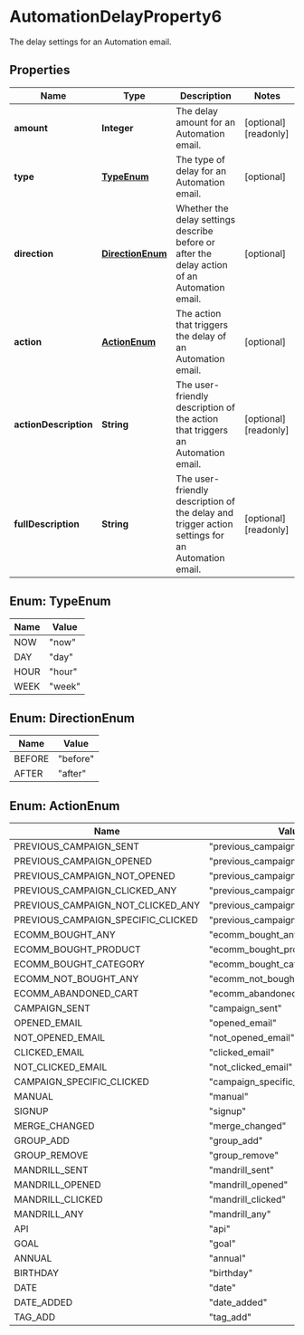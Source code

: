 

# AutomationDelayProperty6

The delay settings for an Automation email.

## Properties

| Name | Type | Description | Notes |
|------------ | ------------- | ------------- | -------------|
|**amount** | **Integer** | The delay amount for an Automation email. |  [optional] [readonly] |
|**type** | [**TypeEnum**](#TypeEnum) | The type of delay for an Automation email. |  [optional] |
|**direction** | [**DirectionEnum**](#DirectionEnum) | Whether the delay settings describe before or after the delay action of an Automation email. |  [optional] |
|**action** | [**ActionEnum**](#ActionEnum) | The action that triggers the delay of an Automation email. |  [optional] |
|**actionDescription** | **String** | The user-friendly description of the action that triggers an Automation email. |  [optional] [readonly] |
|**fullDescription** | **String** | The user-friendly description of the delay and trigger action settings for an Automation email. |  [optional] [readonly] |



## Enum: TypeEnum

| Name | Value |
|---- | -----|
| NOW | &quot;now&quot; |
| DAY | &quot;day&quot; |
| HOUR | &quot;hour&quot; |
| WEEK | &quot;week&quot; |



## Enum: DirectionEnum

| Name | Value |
|---- | -----|
| BEFORE | &quot;before&quot; |
| AFTER | &quot;after&quot; |



## Enum: ActionEnum

| Name | Value |
|---- | -----|
| PREVIOUS_CAMPAIGN_SENT | &quot;previous_campaign_sent&quot; |
| PREVIOUS_CAMPAIGN_OPENED | &quot;previous_campaign_opened&quot; |
| PREVIOUS_CAMPAIGN_NOT_OPENED | &quot;previous_campaign_not_opened&quot; |
| PREVIOUS_CAMPAIGN_CLICKED_ANY | &quot;previous_campaign_clicked_any&quot; |
| PREVIOUS_CAMPAIGN_NOT_CLICKED_ANY | &quot;previous_campaign_not_clicked_any&quot; |
| PREVIOUS_CAMPAIGN_SPECIFIC_CLICKED | &quot;previous_campaign_specific_clicked&quot; |
| ECOMM_BOUGHT_ANY | &quot;ecomm_bought_any&quot; |
| ECOMM_BOUGHT_PRODUCT | &quot;ecomm_bought_product&quot; |
| ECOMM_BOUGHT_CATEGORY | &quot;ecomm_bought_category&quot; |
| ECOMM_NOT_BOUGHT_ANY | &quot;ecomm_not_bought_any&quot; |
| ECOMM_ABANDONED_CART | &quot;ecomm_abandoned_cart&quot; |
| CAMPAIGN_SENT | &quot;campaign_sent&quot; |
| OPENED_EMAIL | &quot;opened_email&quot; |
| NOT_OPENED_EMAIL | &quot;not_opened_email&quot; |
| CLICKED_EMAIL | &quot;clicked_email&quot; |
| NOT_CLICKED_EMAIL | &quot;not_clicked_email&quot; |
| CAMPAIGN_SPECIFIC_CLICKED | &quot;campaign_specific_clicked&quot; |
| MANUAL | &quot;manual&quot; |
| SIGNUP | &quot;signup&quot; |
| MERGE_CHANGED | &quot;merge_changed&quot; |
| GROUP_ADD | &quot;group_add&quot; |
| GROUP_REMOVE | &quot;group_remove&quot; |
| MANDRILL_SENT | &quot;mandrill_sent&quot; |
| MANDRILL_OPENED | &quot;mandrill_opened&quot; |
| MANDRILL_CLICKED | &quot;mandrill_clicked&quot; |
| MANDRILL_ANY | &quot;mandrill_any&quot; |
| API | &quot;api&quot; |
| GOAL | &quot;goal&quot; |
| ANNUAL | &quot;annual&quot; |
| BIRTHDAY | &quot;birthday&quot; |
| DATE | &quot;date&quot; |
| DATE_ADDED | &quot;date_added&quot; |
| TAG_ADD | &quot;tag_add&quot; |



